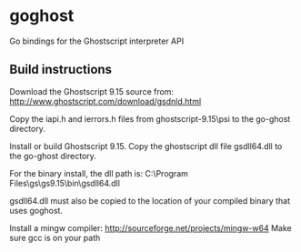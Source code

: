 # goghost
Go bindings for the Ghostscript interpreter API

## Build instructions

Download the Ghostscript 9.15 source from:
http://www.ghostscript.com/download/gsdnld.html

Copy the iapi.h and ierrors.h files from ghostscript-9.15\psi to the go-ghost directory.

Install or build Ghostscript 9.15. Copy the ghostscript dll file gsdll64.dll to the go-ghost directory.

For the binary install, the dll path is:
C:\Program Files\gs\gs9.15\bin\gsdll64.dll

gsdll64.dll must also be copied to the location of your compiled binary that uses goghost.

Install a mingw compiler:
http://sourceforge.net/projects/mingw-w64
Make sure gcc is on your path
